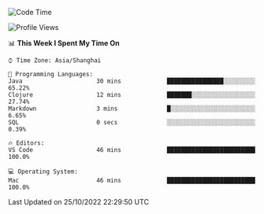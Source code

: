 <!--START_SECTION:waka-->
![Code Time](http://img.shields.io/badge/Code%20Time-452%20hrs%2028%20mins-blue)

![Profile Views](http://img.shields.io/badge/Profile%20Views-0-blue)

📊 **This Week I Spent My Time On** 

```text
⌚︎ Time Zone: Asia/Shanghai

💬 Programming Languages: 
Java                     30 mins             ████████████████░░░░░░░░░   65.22% 
Clojure                  12 mins             ███████░░░░░░░░░░░░░░░░░░   27.74% 
Markdown                 3 mins              █░░░░░░░░░░░░░░░░░░░░░░░░   6.65% 
SQL                      0 secs              ░░░░░░░░░░░░░░░░░░░░░░░░░   0.39%

🔥 Editors: 
VS Code                  46 mins             █████████████████████████   100.0%

💻 Operating System: 
Mac                      46 mins             █████████████████████████   100.0%

```


 Last Updated on 25/10/2022 22:29:50 UTC
<!--END_SECTION:waka-->